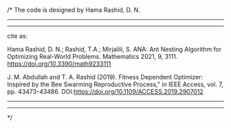 /*
The code is designed by Hama Rashid, D. N.

***
***

cite as:

Hama Rashid, D. N.; Rashid, T.A.; Mirjalili, S. ANA: Ant Nesting Algorithm for Optimizing Real-World Problems. Mathematics
2021, 9, 3111. https://doi.org/10.3390/math9233111

J. M. Abdullah and T. A. Rashid (2019). Fitness Dependent Optimizer: Inspired by the Bee Swarming Reproductive Process," 
in IEEE Access, vol. 7, pp. 43473-43486. DOI:https://doi.org/10.1109/ACCESS.2019.2907012

***
***

*/
